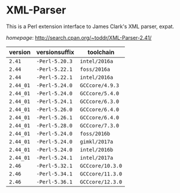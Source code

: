 # XML-Parser

This is a Perl extension interface to James Clark's XML parser, expat.

*homepage*: <http://search.cpan.org/~toddr/XML-Parser-2.41/>

version | versionsuffix | toolchain
--------|---------------|----------
``2.41`` | ``-Perl-5.20.3`` | ``intel/2016a``
``2.44`` | ``-Perl-5.22.1`` | ``foss/2016a``
``2.44`` | ``-Perl-5.22.1`` | ``intel/2016a``
``2.44_01`` | ``-Perl-5.24.0`` | ``GCCcore/4.9.3``
``2.44_01`` | ``-Perl-5.24.0`` | ``GCCcore/5.4.0``
``2.44_01`` | ``-Perl-5.24.1`` | ``GCCcore/6.3.0``
``2.44_01`` | ``-Perl-5.26.0`` | ``GCCcore/6.4.0``
``2.44_01`` | ``-Perl-5.26.1`` | ``GCCcore/6.4.0``
``2.44_01`` | ``-Perl-5.28.0`` | ``GCCcore/7.3.0``
``2.44_01`` | ``-Perl-5.24.0`` | ``foss/2016b``
``2.44_01`` | ``-Perl-5.24.0`` | ``gimkl/2017a``
``2.44_01`` | ``-Perl-5.24.0`` | ``intel/2016b``
``2.44_01`` | ``-Perl-5.24.1`` | ``intel/2017a``
``2.46`` | ``-Perl-5.32.1`` | ``GCCcore/10.3.0``
``2.46`` | ``-Perl-5.34.1`` | ``GCCcore/11.3.0``
``2.46`` | ``-Perl-5.36.1`` | ``GCCcore/12.3.0``
